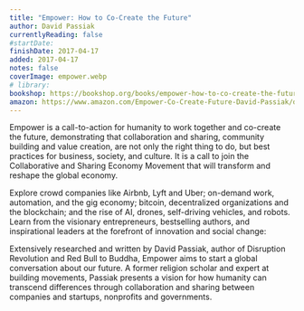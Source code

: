 ```yaml
---
title: "Empower: How to Co-Create the Future"
author: David Passiak
currentlyReading: false
#startDate:
finishDate: 2017-04-17
added: 2017-04-17
notes: false
coverImage: empower.webp
# library:
bookshop: https://bookshop.org/books/empower-how-to-co-create-the-future-9780989823326/9780989823326
amazon: https://www.amazon.com/Empower-Co-Create-Future-David-Passiak/dp/0989823326
---
```


Empower is a call-to-action for humanity to work together and co-create the future, demonstrating that collaboration and sharing, community building and value creation, are not only the right thing to do, but best practices for business, society, and culture. It is a call to join the Collaborative and Sharing Economy Movement that will transform and reshape the global economy. 

Explore crowd companies like Airbnb, Lyft and Uber; on-demand work, automation, and the gig economy; bitcoin, decentralized organizations and the blockchain; and the rise of AI, drones, self-driving vehicles, and robots. Learn from the visionary entrepreneurs, bestselling authors, and inspirational leaders at the forefront of innovation and social change:

Extensively researched and written by David Passiak, author of Disruption Revolution and Red Bull to Buddha, Empower aims to start a global conversation about our future. A former religion scholar and expert at building movements, Passiak presents a vision for how humanity can transcend differences through collaboration and sharing between companies and startups, nonprofits and governments.  

